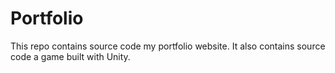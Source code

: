 # Portfolio
This repo contains source code my portfolio website. It also contains source code a game built with Unity.
